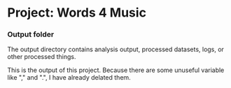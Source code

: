 # Project: Words 4 Music
### Output folder

The output directory contains analysis output, processed datasets, logs, or other processed things.

This is the output of this project. Because there are some unuseful variable like "," and ".", I have already delated them. 
